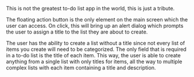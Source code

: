 This is not the greatest to-do list app in the world, this is just a tribute.

The floating action button is the only element on the main screen which the user can access. On click, this will bring up an alert dialog which prompts the user to assign a title to the list they are about to create.

The user has the ability to create a list without a title since not every list of items you create will need to be categorized. The only field that is required in a to-do list is the title of each item. This way, the user is able to create anything from a single list with only titles for items, all the way to multiple complex lists with each item containing a title and description.

